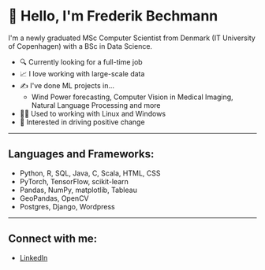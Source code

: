 # 👋 Hello, I'm Frederik Bechmann

I'm a newly graduated MSc Computer Scientist from Denmark (IT University of Copenhagen) with a BSc in Data Science.

- 🔍 Currently looking for a full-time job
- 📈 I love working with large-scale data
- ✍️ I've done ML projects in...
  - Wind Power forecasting, Computer Vision in Medical Imaging, Natural Language Processing and more
- 👨‍💻 Used to working with Linux and Windows
- 🌷 Interested in driving positive change

---
## Languages and Frameworks:
- Python, R, SQL, Java, C, Scala, HTML, CSS
- PyTorch, TensorFlow, scikit-learn
- Pandas, NumPy, matplotlib, Tableau
- GeoPandas, OpenCV
- Postgres, Django, Wordpress

---
## Connect with me:
- [LinkedIn](https://www.linkedin.com/in/frederik-bechmann/)
